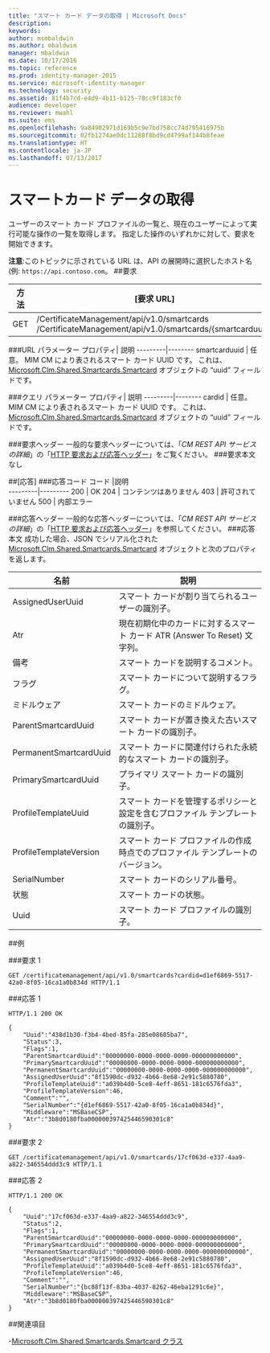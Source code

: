 ```yaml
---
title: "スマート カード データの取得 | Microsoft Docs"
description: 
keywords: 
author: msmbaldwin
ms.author: mbaldwin
manager: mbaldwin
ms.date: 10/17/2016
ms.topic: reference
ms.prod: identity-manager-2015
ms.service: microsoft-identity-manager
ms.technology: security
ms.assetid: 81f4b7cd-e4d9-4b11-b125-78cc9f183cf0
audience: developer
ms.reviewer: mwahl
ms.suite: ems
ms.openlocfilehash: 9a84982971d169b5c9e7bd758cc74d795416975b
ms.sourcegitcommit: 02fb1274ae0dc11288f8bd9cd4799af144b8feae
ms.translationtype: HT
ms.contentlocale: ja-JP
ms.lasthandoff: 07/13/2017
---
```

# <a name="get-smartcard-data"></a>スマートカード データの取得
ユーザーのスマート カード プロファイルの一覧と、現在のユーザーによって実行可能な操作の一覧を取得します。 指定した操作のいずれかに対して、要求を開始できます。

**注意**:このトピックに示されている URL は、API の展開時に選択したホスト名 (例: `https://api.contoso.com`。
##<a name="request"></a>要求


方法  |[要求 URL]  
---------|---------
GET     |/CertificateManagement/api/v1.0/smartcards <br/> /CertificateManagement/api/v1.0/smartcards/{smartcarduuid}


###<a name="url-parameters"></a>URL パラメーター
プロパティ| 説明
---------|--------
smartcarduuid | 任意。 MIM CM により表されるスマート カード UUID です。 これは、[Microsoft.Clm.Shared.Smartcards.Smartcard](http://msdn.microsoft.com/library/microsoft.clm.shared.smartcards.smartcard.aspx) オブジェクトの “uuid” フィールドです。

###<a name="query-parameters"></a>クエリ パラメーター
プロパティ| 説明
---------|--------
cardid | 任意。 MIM CM により表されるスマート カード UUID です。 これは、[Microsoft.Clm.Shared.Smartcards.Smartcard](http://msdn.microsoft.com/library/microsoft.clm.shared.smartcards.smartcard.aspx) オブジェクトの “uuid” フィールドです。


###<a name="request-headers"></a>要求ヘッダー
一般的な要求ヘッダーについては、「*CM REST API サービスの詳細*」の「[HTTP 要求および応答ヘッダー](certificate-management-rest-api-service-details.md#http-request-and-response-headers)」をご覧ください。
###<a name="request-body"></a>要求本文
なし

##<a name="response"></a>[応答]
###<a name="response-codes"></a>応答コード
コード  |説明  
---------|---------
200     | OK
204 | コンテンツはありません
403 | 許可されていません
500 | 内部エラー

###<a name="response-headers"></a>応答ヘッダー
一般的な応答ヘッダーについては、「*CM REST API サービスの詳細*」の「[HTTP 要求および応答ヘッダー](certificate-management-rest-api-service-details.md#http-request-and-response-headers)」を参照してください。
###<a name="response-body"></a>応答本文
成功した場合、JSON でシリアル化された [Microsoft.Clm.Shared.Smartcards.Smartcard](http://msdn.microsoft.com/library/microsoft.clm.shared.smartcards.smartcard.aspx) オブジェクトと次のプロパティを返します。

名前 | 説明
-----|-----------
AssignedUserUuid | スマート カードが割り当てられるユーザーの識別子。
Atr | 現在初期化中のカードに対するスマート カード ATR (Answer To Reset) 文字列。
備考 | スマート カードを説明するコメント。
フラグ | スマート カードについて説明するフラグ。
ミドルウェア | スマート カードのミドルウェア。
ParentSmartcardUuid | スマート カードが置き換えた古いスマート カードの識別子。
PermanentSmartcardUuid | スマート カードに関連付けられた永続的なスマート カードの識別子。
PrimarySmartcardUuid | プライマリ スマート カードの識別子。
ProfileTemplateUuid | スマート カードを管理するポリシーと設定を含むプロファイル テンプレートの識別子。
ProfileTemplateVersion | スマート カード プロファイルの作成時点でのプロファイル テンプレートのバージョン。
SerialNumber | スマート カードのシリアル番号。
状態 | スマート カードの状態。
Uuid | スマート カード プロファイルの識別子。

##<a name="example"></a>例

###<a name="request-1"></a>要求 1
```
GET /certificatemanagement/api/v1.0/smartcards?cardid=d1ef6869-5517-42a0-8f05-16ca1a0b834d HTTP/1.1

```
###<a name="response-1"></a>応答 1
```
HTTP/1.1 200 OK

{
    "Uuid":"438d1b30-f3b4-4bed-85fa-285e08605ba7",
    "Status":3,
    "Flags":1,
    "ParentSmartcardUuid":"00000000-0000-0000-0000-000000000000",
    "PrimarySmartcardUuid":"00000000-0000-0000-0000-000000000000",
    "PermanentSmartcardUuid":"00000000-0000-0000-0000-000000000000",
    "AssignedUserUuid":"8f1590dc-d932-4b66-8e68-2e91c5880780",
    "ProfileTemplateUuid":"a039b4d0-5ce8-4eff-8651-181c6576fda3",
    "ProfileTemplateVersion":46,
    "Comment":"",
    "SerialNumber":"{d1ef6869-5517-42a0-8f05-16ca1a0b834d}",
    "Middleware":"MSBaseCSP",
    "Atr":"3b8d0180fba000000397425446590301c8"
}
```       
###<a name="request-2"></a>要求 2
```
GET /certificatemanagement/api/v1.0/smartcards/17cf063d-e337-4aa9-a822-346554ddd3c9 HTTP/1.1
```
###<a name="response-2"></a>応答 2
```
HTTP/1.1 200 OK

{
    "Uuid":"17cf063d-e337-4aa9-a822-346554ddd3c9",
    "Status":2,
    "Flags":1,
    "ParentSmartcardUuid":"00000000-0000-0000-0000-000000000000",
    "PrimarySmartcardUuid":"00000000-0000-0000-0000-000000000000",
    "PermanentSmartcardUuid":"00000000-0000-0000-0000-000000000000",
    "AssignedUserUuid":"8f1590dc-d932-4b66-8e68-2e91c5880780",
    "ProfileTemplateUuid":"a039b4d0-5ce8-4eff-8651-181c6576fda3",
    "ProfileTemplateVersion":46,
    "Comment":"",
    "SerialNumber":"{bc88f13f-83ba-4037-8262-46eba1291c6e}",
    "Middleware":"MSBaseCSP",
    "Atr":"3b8d0180fba000000397425446590301c8"
}
```       
##<a name="see-also"></a>関連項目

-[Microsoft.Clm.Shared.Smartcards.Smartcard クラス](https://msdn.microsoft.com/library/microsoft.clm.shared.smartcards.smartcard.aspx)
